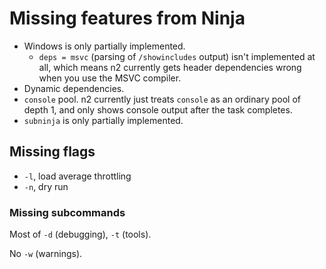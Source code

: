 # Missing features from Ninja

- Windows is only partially implemented.
  - `deps = msvc` (parsing of `/showincludes` output) isn't implemented at all,
    which means n2 currently gets header dependencies wrong when you use the
    MSVC compiler.
- Dynamic dependencies.
- `console` pool.  n2 currently just treats `console` as an ordinary pool of
  depth 1, and only shows console output after the task completes.
- `subninja` is only partially implemented.

## Missing flags

- `-l`, load average throttling
- `-n`, dry run

### Missing subcommands

Most of `-d` (debugging), `-t` (tools).

No `-w` (warnings).
